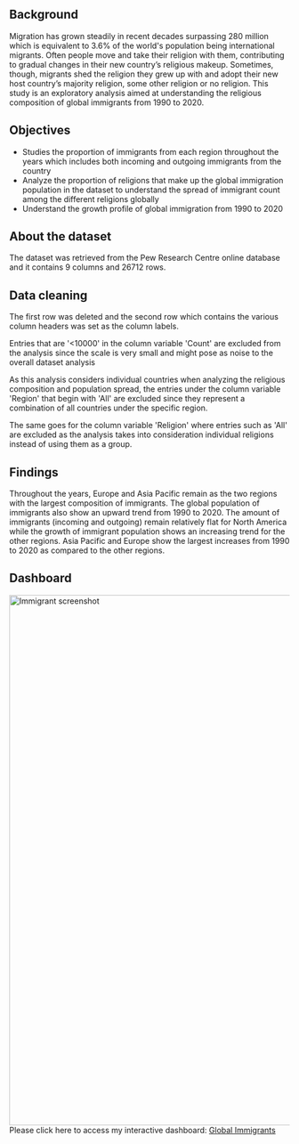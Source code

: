 ## Background

Migration has grown steadily in recent decades surpassing 280 million which is equivalent to 3.6% of the world's population being international migrants. Often people move and take their religion with them, contributing to gradual changes in their new country’s religious makeup. Sometimes, though, migrants shed the religion they grew up with and adopt their new host country’s majority religion, some other religion or no religion. This study is an exploratory analysis aimed at understanding the religious composition of global immigrants from 1990 to 2020. 

 ## Objectives
- Studies the proportion of immigrants from each region throughout the years which includes both incoming and outgoing immigrants from the country
- Analyze the proportion of religions that make up the global immigration population in the dataset to understand the spread of immigrant count among the different religions globally
- Understand the growth profile of global immigration from 1990 to 2020


## About the dataset
The dataset was retrieved from the Pew Research Centre online database and it contains 9 columns and 26712 rows.


## Data cleaning 
The first row was deleted and the second row which contains the various column headers was set as the column labels. 

Entries that are '<10000' in the column variable 'Count' are excluded from the analysis since the scale is very small and might pose as noise to the overall dataset analysis

As this analysis considers individual countries when analyzing the religious composition and population spread, the entries under the column variable 'Region' that begin with 'All' are excluded since they represent a combination of all countries under the specific region. 

The same goes for the column variable 'Religion' where entries such as 'All' are excluded as the analysis takes into consideration individual religions instead of using them as a group.

## Findings
Throughout the years, Europe and Asia Pacific remain as the two regions with the largest composition of immigrants. The global population of immigrants also show an upward trend from 1990 to 2020. The amount of immigrants (incoming and outgoing) remain relatively flat for North America while the growth of immigrant population shows an increasing trend for the other regions. Asia Pacific and Europe show the largest increases from 1990 to 2020 as compared to the other regions. 

## Dashboard
<img width="953" alt="Immigrant screenshot" src="https://github.com/user-attachments/assets/c7f3670b-a3cd-4f40-a460-a84264a51f70"><br />
Please click here to access my interactive dashboard:
<a href="https://public.tableau.com/views/Global_immigrants_analysis/Dashboard?:language=en-GB&:sid=&:redirect=auth&:display_count=n&:origin=viz_share_link">Global Immigrants</a>


